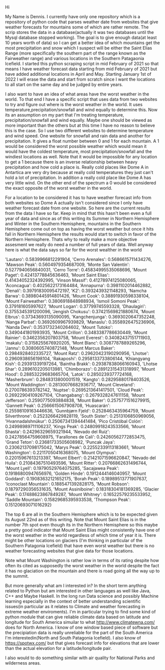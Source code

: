 Hi  

My Name is Dennis. I currently have only one repository which is a repository of python code that parses weather date from websites that give weather forecasts for mountains 
some of which are rather remote. The scrip stores the data in a database(actually it was two databases until the Mysql database stopped working).  The goal is to give enough 
data(at least 10 years worth of data) so I can get a better idea of which mountains get the most precipitation and  snow which I suspect  will be either the Saint Elias Range
(more specifically the southern part of the range known as the Fairweather range) and various locations in the Southern Patagaonia Icefield.  I started this python scraping
script in mid February of 2021 so that means I have weather forecast data starting from mid February of 2021 but have added additional locations in April and May.  Starting 
January 1st of 2022 I will erase the data and start from scratch since I want the locations to all start on the same day and be judged by entire years.

I also want to have an idea of what areas have the worst weather in the world. To that end I have a specific script that uses data from two websites to try and figure out 
where is the worst weather in the world. It uses temperature,precipitation/snowfall and wind equally to determine this. Now its an assumption on my part that I'm treating 
temperature, precipitation/snowfall and wind equally. Maybe one should be viewed as more important than the others but at this time I have no reason to believe this is the
case. So I use two different websites to determine temperature and wind speed. One website for snowfall and rain data and another for precipitation. It gives a float number 
between 0 and 1 for each mountain. A 1 would be considered the worst possible weather which would mean it would have the coldest temperature, most precipitation/snowfall and 
the windiest locations as well. Note that it would be impossible for any location to get a 1 because there is an inverse relationship between heavy precipitation and how cold 
a place is. Really cold places like Dome A in Antartica are very dry because at really cold temperatures they just can't hold a lot of precipitation.  In addition a really 
cold place like Dome A has very little wind. On the other end of the spectrum a 0 would be considered the exact opposite of the worst weather in the world. 

For a location to be considered it has to have weather forecast info from both websites so Dome A actually isn't considered since I only have weather forecast date from one 
website.  So here are the current results from the data I have so far. Keep in mind that this hasn't been even a full year of data and since as of this writing its Summer in 
Northern Hemisphere and Winter in the Southern Hemisphere, mountains in the Southern Hemisphere come out on top as having the worst weather but once it hits fall in Northern 
Hemisphere the results would start to switch in favor of the Northern Hemisphere. Thats why to really make a more objective assesment we really do need a number of full years 
of data. Well anyway here is what the data says so far for the worst wealther in the world

'Lautaro': 0.5839966812291904, 
'Cerro Arenales': 0.5686615711434276, 
'Mawson Peak': 0.5604979354687009, 
'Monte San Valentín': 0.5277940656840031, 
'Cerro Torre': 0.45834995535068696, 
'Mount Paget': 0.42413778845636463, 
'Mount Saint Elias': 0.41434052324392995, 
'Vinson Massif': 0.41278974125080065, 
'Aconcagua': 0.4025622173164484, 
'Annapurna': 0.3981102014462882, 
'Denali': 0.39791830095472197, 
'K2': 0.3932439321148293, 
'Namcha Barwa': 0.38980445914801426, 
'Mount Cook': 0.38891930598338104, 
'Mount Fairweather': 0.3806918848988934, 
'Ismoil Somoni Peak': 0.379181605997627, 
'Mount Logan': 0.37799745593328, 
'Dhaulagiri': 0.3755345391200096, 
'Jengish Chokusu': 0.37421569821880674, 
'Mount Elbrus': 0.37343693135090095, 
'Kangchenjunga': 0.3693020647352248, 
'Nanga Parbat': 0.3692609967939829, 
'Manaslu': 0.3558926475236906, 
'Nanda Devi': 0.3531732340264602, 
'Mount Tutoko': 0.3490441801993935, 
'Mount Crillon': 0.3483387786630449, 
'Mount Rainier': 0.3462356207803758, 
'Mount Everest': 0.34082437151711903, 
'makalu': 0.3158255676920205, 
'Mont Blanc': 0.3087787889265296, 
'Jannu': 0.3080605740872148, 
'Mount Marcus Baker': 0.2984928402335727, 
'Mount Ratz': 0.29620423190290956, 
'Lhotse': 0.2960938656198104, 
'Rakaposhi': 0.2958133733806144, 
'Khiangyang Kish': 0.29391339197264, 
'Baintha Brakk': 0.29387838066160943, 
'Lhotse Shar': 0.2896102205013981, 
'Chimborazo': 0.28912315431318997, 
'Mount Hood': 0.28853229683665704, 
'Latok': 0.2850239377724168, 
'Masherbrum': 0.2848313800001519, 
'Kangto': 0.28295880178403526, 
'Mount Waddington': 0.28130076682936717, 
'Mount Cleveland': 0.2700786393782142, 
'Nuptse': 0.2695213641417501, 
'Cloud Peak': 0.26922904109267104, 
'Changabang': 0.2679328247611158, 
'Mount Jefferson': 0.2590775093884838, 
'Mount Baker': 0.2575771516279915, 
'Gannett Peak': 0.2566615067908708, 
'Huascarán': 0.25598109163446636, 
'Gunnbjørn Fjeld': 0.2528463435964759, 
'Mount Silverthrone': 0.2523266429828119, 
'South Sister': 0.2513106850969056, 
'Hvannadalshnúkur': 0.25067341394441484, 
'Pico Cristóbal Colón': 0.24998989711106237, 
'Kings Peak': 0.24809918243533566, 
'Mount Shasta': 0.24296329659321944, 
'Nevado del Ruiz': 0.24278564759608975, 
'Farallones de Cali': 0.24260562772853475, 
'Grand Teton': 0.23681733505608982, 
'Puncak Jaya': 0.23062137098175042, 
'Marys Peak': 0.22552339113183661, 
'Mount Washington': 0.22117050416368075, 
'Mount Olympus': 0.22015967613213397, 
'Mount Elbert': 0.21421071596620847, 
'Nevado del Huila': 0.21084367510493596, 
'Mount Ritter': 0.20766862631496744, 
'Mount Lyell': 0.19790529764075285, 
'Sacajawea Peak': 0.19186800947656976, 
'Golden Hinde': 0.1912444146040957, 
'Mount Goddard': 0.19083632121652175, 
'Borah Peak': 0.18989513771907637, 
'Iconoclast Mountain': 0.1885471392828175, 
'Mount Robson': 0.18797290356531635, 
'Mount Assiniboine': 0.18318304181369285, 
'Glacier Peak': 0.17488623867849287, 
'Mount Whitney': 0.16522579235533952, 
'Saddle Mountain': 0.15829685395933538, 
'Thompson Peak': 0.15120693071016292}

The top 6 are all in the Southern Hemisphere which is to be expected given its August 22nd as of this writing. Note that Mount Saint Elias is in the number 7th spot even 
though its in the Northern Hemisphere so this maybe a pretty good indicator that Mount Saint Elias might consistently have one of the worst weather in the world regardless of 
which time of year it is. There might be other locations on glaciers (I'm thinking in particular of the Southern Patagonia Icefield) that have even worst weather but there is 
no weather forecasting websites that give data for those locations.


Note what Mount Washington is rather low in terms of its rating despite how often its cited as supposedly the worst weather in the world despite the fact it has no glaciation on the mountain and there is road going all the way up to the summit.



But more generally what am I interested in? In the short term anything related to Python but am interested in other languages as well like Java, C++ and Maybe Haskell. In the 
long run Data science and possibly Machine learning especially in the context of better understanding scientific  issues(in particular as it relates to Climate and weather 
forecasting in extreme weather enviroments).  I'm in particular trying to find some kind of python module that can give reliable climate data based on latitude and longitude 
for South America simuilar to what http://www.climatewna.com/ does for North America. I know of one window based piece of software but the precipiation data is really 
unreliable for the part of the South America I'm interestedin(North and South Patagonia Icefield). I also know of https://spotwx.com/ but that gives forecast info for 
elevations that are lower than the actual elevation for a latitude/longitude pair.

I also would to do something similar with air quality for National Parks and wilderness areas.

<!---
dlund9182/dlund9182 is a ✨ special ✨ repository because its `README.md` (this file) appears on your GitHub profile.
You can click the Preview link to take a look at your changes.
--->

